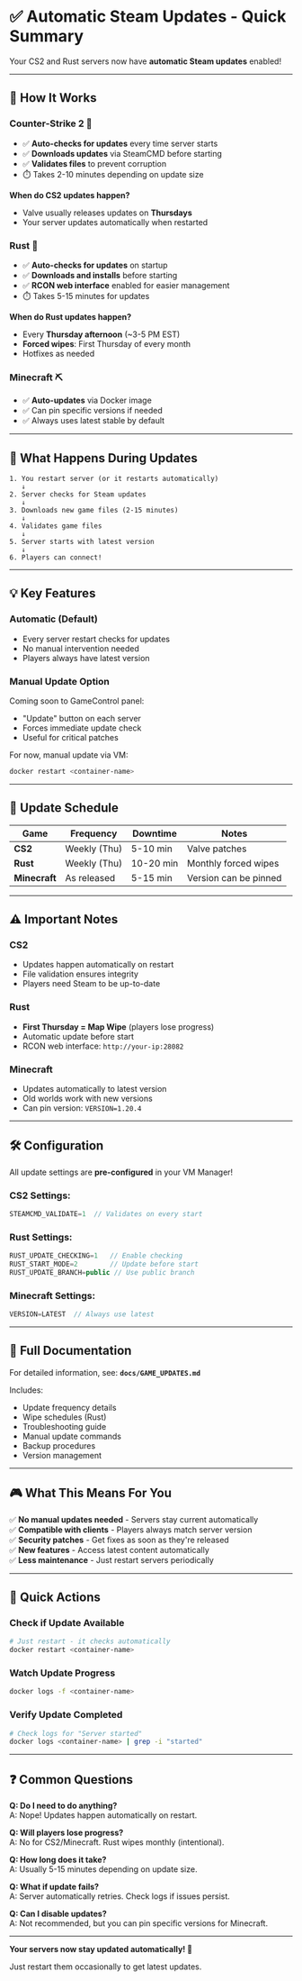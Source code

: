 # ✅ Automatic Steam Updates - Quick Summary

Your CS2 and Rust servers now have **automatic Steam updates** enabled!

---

## 🎯 How It Works

### Counter-Strike 2 🎯
- ✅ **Auto-checks for updates** every time server starts
- ✅ **Downloads updates** via SteamCMD before starting
- ✅ **Validates files** to prevent corruption
- ⏱️ Takes 2-10 minutes depending on update size

**When do CS2 updates happen?**
- Valve usually releases updates on **Thursdays**
- Your server updates automatically when restarted

### Rust 🔧
- ✅ **Auto-checks for updates** on startup
- ✅ **Downloads and installs** before starting
- ✅ **RCON web interface** enabled for easier management
- ⏱️ Takes 5-15 minutes for updates

**When do Rust updates happen?**
- Every **Thursday afternoon** (~3-5 PM EST)
- **Forced wipes**: First Thursday of every month
- Hotfixes as needed

### Minecraft ⛏️
- ✅ **Auto-updates** via Docker image
- ✅ Can pin specific versions if needed
- ✅ Always uses latest stable by default

---

## 🔄 What Happens During Updates

```
1. You restart server (or it restarts automatically)
   ↓
2. Server checks for Steam updates
   ↓
3. Downloads new game files (2-15 minutes)
   ↓
4. Validates game files
   ↓
5. Server starts with latest version
   ↓
6. Players can connect!
```

---

## 💡 Key Features

### Automatic (Default)
- Every server restart checks for updates
- No manual intervention needed
- Players always have latest version

### Manual Update Option
Coming soon to GameControl panel:
- "Update" button on each server
- Forces immediate update check
- Useful for critical patches

For now, manual update via VM:
```bash
docker restart <container-name>
```

---

## 📅 Update Schedule

| Game | Frequency | Downtime | Notes |
|------|-----------|----------|-------|
| **CS2** | Weekly (Thu) | 5-10 min | Valve patches |
| **Rust** | Weekly (Thu) | 10-20 min | Monthly forced wipes |
| **Minecraft** | As released | 5-15 min | Version can be pinned |

---

## ⚠️ Important Notes

### CS2
- Updates happen automatically on restart
- File validation ensures integrity
- Players need Steam to be up-to-date

### Rust
- **First Thursday = Map Wipe** (players lose progress)
- Automatic update before start
- RCON web interface: `http://your-ip:28082`

### Minecraft
- Updates automatically to latest version
- Old worlds work with new versions
- Can pin version: `VERSION=1.20.4`

---

## 🛠️ Configuration

All update settings are **pre-configured** in your VM Manager!

### CS2 Settings:
```javascript
STEAMCMD_VALIDATE=1  // Validates on every start
```

### Rust Settings:
```javascript
RUST_UPDATE_CHECKING=1   // Enable checking
RUST_START_MODE=2        // Update before start
RUST_UPDATE_BRANCH=public // Use public branch
```

### Minecraft Settings:
```javascript
VERSION=LATEST  // Always use latest
```

---

## 📖 Full Documentation

For detailed information, see: **`docs/GAME_UPDATES.md`**

Includes:
- Update frequency details
- Wipe schedules (Rust)
- Troubleshooting guide
- Manual update commands
- Backup procedures
- Version management

---

## 🎮 What This Means For You

✅ **No manual updates needed** - Servers stay current automatically  
✅ **Compatible with clients** - Players always match server version  
✅ **Security patches** - Get fixes as soon as they're released  
✅ **New features** - Access latest content automatically  
✅ **Less maintenance** - Just restart servers periodically  

---

## 🚀 Quick Actions

### Check if Update Available
```bash
# Just restart - it checks automatically
docker restart <container-name>
```

### Watch Update Progress
```bash
docker logs -f <container-name>
```

### Verify Update Completed
```bash
# Check logs for "Server started"
docker logs <container-name> | grep -i "started"
```

---

## ❓ Common Questions

**Q: Do I need to do anything?**  
A: Nope! Updates happen automatically on restart.

**Q: Will players lose progress?**  
A: No for CS2/Minecraft. Rust wipes monthly (intentional).

**Q: How long does it take?**  
A: Usually 5-15 minutes depending on update size.

**Q: What if update fails?**  
A: Server automatically retries. Check logs if issues persist.

**Q: Can I disable updates?**  
A: Not recommended, but you can pin specific versions for Minecraft.

---

**Your servers now stay updated automatically! 🎉**

Just restart them occasionally to get latest updates.

